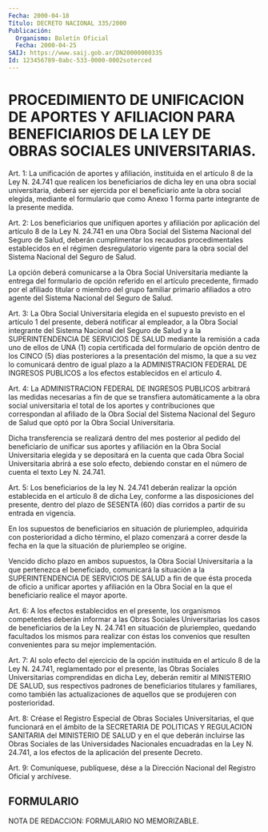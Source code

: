 ```yaml
---
Fecha: 2000-04-18
Título: DECRETO NACIONAL 335/2000
Publicación:
  Organismo: Boletín Oficial
  Fecha: 2000-04-25
SAIJ: https://www.saij.gob.ar/DN20000000335
Id: 123456789-0abc-533-0000-0002soterced
---
```

# PROCEDIMIENTO DE UNIFICACION DE APORTES Y AFILIACION PARA BENEFICIARIOS DE LA LEY DE OBRAS SOCIALES UNIVERSITARIAS.

<a id="1"></a>
Art. 1: La unificación de aportes y afiliación, instituida en el artículo 8 de la Ley N. 24.741 que realicen los beneficiarios de dicha ley en una obra social universitaria, deberá ser ejercida por el beneficiario ante la obra social elegida, mediante el formulario que como Anexo 1 forma parte integrante de la presente medida.

<a id="2"></a>
Art. 2: Los beneficiarios que unifiquen aportes y afiliación por aplicación del artículo 8 de la Ley N. 24.741 en una Obra Social del Sistema Nacional del Seguro de Salud, deberán cumplimentar los recaudos procedimentales establecidos en el régimen desregulatorio vigente para la obra social del Sistema Nacional del Seguro de Salud.

La opción deberá comunicarse a la Obra Social Universitaria mediante la entrega del formulario de opción referido en el artículo precedente, firmado por el afiliado titular o miembro del grupo familiar primario afiliados a otro agente del Sistema Nacional del Seguro de Salud.

<a id="3"></a>
Art. 3: La Obra Social Universitaria elegida en el supuesto previsto en el artículo 1 del presente, deberá notificar al empleador, a la Obra Social integrante del Sistema Nacional del Seguro de Salud y a la SUPERINTENDENCIA DE SERVICIOS DE SALUD mediante la remisión a cada uno de ellos de UNA (1) copia certificada del formulario de opción dentro de los CINCO (5) días posteriores a la presentación del mismo, la que a su vez lo comunicará dentro de igual plazo a la ADMINISTRACION FEDERAL DE INGRESOS PUBLICOS a los efectos establecidos en el articulo 4.

<a id="4"></a>
Art. 4: La ADMINISTRACION FEDERAL DE INGRESOS PUBLICOS arbitrará las medidas necesarias a fin de que se transfiera automáticamente a la obra social universitaria el total de los aportes y contribuciones que correspondan al afiliado de la Obra Social del Sistema Nacional del Seguro de Salud que optó por la Obra Social Universitaria.

Dicha transferencia se realizará dentro del mes posterior al pedido del beneficiario de unificar sus aportes y afiliación en la Obra Social Universitaria elegida y se depositará en la cuenta que cada Obra Social Universitaria abrirá a ese solo efecto, debiendo constar en el número de cuenta el texto Ley N. 24.741.

<a id="5"></a>
Art. 5: Los beneficiarios de la ley N. 24.741 deberán realizar la opción establecida en el artículo 8 de dicha Ley, conforme a las disposiciones del presente, dentro del plazo de SESENTA (60) días corridos a partir de su entrada en vigencia.

En los supuestos de beneficiarios en situación de pluriempleo, adquirida con posterioridad a dicho término, el plazo comenzará a correr desde la fecha en la que la situación de pluriempleo se origine.

Vencido dicho plazo en ambos supuestos, la Obra Social Universitaria a la que pertenezca el beneficiado, comunicará la situación a la SUPERINTENDENCIA DE SERVICIOS DE SALUD a fin de que ésta proceda de oficio a unificar aportes y afiliación en la Obra Social en la que el beneficiario realice el mayor aporte.

<a id="6"></a>
Art. 6: A los efectos establecidos en el presente, los organismos competentes deberán informar a las Obras Sociales Universitarias los casos de beneficiarios de la Ley N. 24.741 en situación de pluriempleo, quedando facultados los mismos para realizar con éstas los convenios que resulten convenientes para su mejor implementación.

<a id="7"></a>
Art. 7: Al solo efecto del ejercicio de la opción instituida en el artículo 8 de la Ley N. 24.741, reglamentado por el presente, las Obras Sociales Universitarias comprendidas en dicha Ley, deberán remitir al MINISTERIO DE SALUD, sus respectivos padrones de beneficiarios titulares y familiares, como también las actualizaciones de aquellos que se produjeren con posterioridad.

<a id="8"></a>
Art. 8: Créase el Registro Especial de Obras Sociales Universitarias, el que funcionará en el ámbito de la SECRETARIA DE POLITICAS Y REGULACION SANITARIA del MINISTERIO DE SALUD y en el que deberán incluirse las Obras Sociales de las Universidades Nacionales encuadradas en la Ley N. 24.741, a los efectos de la aplicación del presente Decreto.

<a id="9"></a>
Art. 9: Comuníquese, publíquese, dése a la Dirección Nacional del Registro Oficial y archívese.

## FORMULARIO

<a id="1"></a>
NOTA DE REDACCION: FORMULARIO NO MEMORIZABLE.